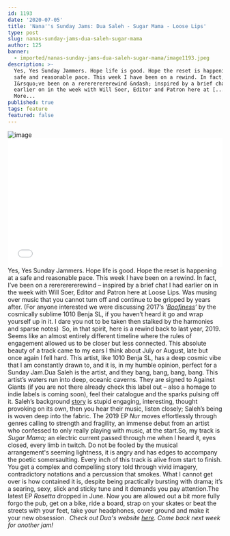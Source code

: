 ```yaml
---
id: 1193
date: '2020-07-05'
title: 'Nana''s Sunday Jams: Dua Saleh - Sugar Mama - Loose Lips'
type: post
slug: nanas-sunday-jams-dua-saleh-sugar-mama
author: 125
banner:
  - imported/nanas-sunday-jams-dua-saleh-sugar-mama/image1193.jpeg
description: >-
  Yes, Yes Sunday Jammers. Hope life is good. Hope the reset is happening at a
  safe and reasonable pace. This week I have been on a rewind. In fact,
  I&rsquo;ve been on a rerererererewind &ndash; inspired by a brief chat I had
  earlier on in the week with Will Soer, Editor and Patron here at [...]Read
  More...
published: true
tags: feature
featured: false
---
```

![image](../imported/nanas-sunday-jams-dua-saleh-sugar-mama/image1193.jpeg)<iframe width='100%' height='300' scrolling='no' frameborder='no' allow='autoplay' src='//www.youtube.com/embed/pN1paMKgXQ8?wmode=opaque'></iframe>Yes, Yes Sunday Jammers. Hope life is good. Hope the reset is happening at a safe and reasonable pace. This week I have been on a rewind. In fact, I’ve been on a rerererererewind – inspired by a brief chat I had earlier on in the week with Will Soer, Editor and Patron here at Loose Lips. Was musing over music that you cannot turn off and continue to be gripped by years after. (For anyone interested we were discussing 2017’s ‘[_Boofiness_](https://www.youtube.com/watch?v=G73i0VNJa_c)_’_ by the cosmically sublime 1010 Benja SL, if you haven’t heard it go and wrap yourself up in it. I dare you not to be taken then stalked by the harmonies and sparse notes)  So, in that spirit, here is a rewind back to last year, 2019. Seems like an almost entirely different timeline where the rules of engagement allowed us to be closer but less connected. This absolute beauty of a track came to my ears I think about July or August, late but once again I fell hard. This artist, like 1010 Benja SL, has a deep cosmic vibe that I am constantly drawn to, and it is, in my humble opinion, perfect for a Sunday Jam.Dua Saleh is the artist, and they bang, bang, bang, bang. This artist’s waters run into deep, oceanic caverns. They are signed to Against Giants (if you are not there already check this label out – also a homage to indie labels is coming soon), feel their catalogue and the sparks pulsing off it. Saleh’s background [story](https://www.papermag.com/dua-saleh-interview-2646174752.html?rebelltitem=33#rebelltitem33) is stupid engaging, interesting, thought provoking on its own, then you hear their music, listen closely; Saleh’s being is woven deep into the fabric. The 2019 EP _Nur_ moves effortlessly through genres calling to strength and fragility, an immense debut from an artist who confessed to only really playing with music, at the start.So, my track is _Sugar Mama;_ an electric current passed through me when I heard it, eyes closed, every limb in twitch. Do not be fooled by the musical arrangement's seeming lightness, it is angry and has edges to accompany the poetic somersaulting. Every inch of this track is alive from start to finish. You get a complex and compelling story told through vivid imagery, contradictory notations and a percussion that smokes. What I cannot get over is how contained it is, despite being practically bursting with drama; it’s a searing, sexy, slick and sticky tune and it demands you pay attention.The latest EP _Rosetta_ dropped in June. Now you are allowed out a bit more fully forgo the pub, get on a bike, ride a board, strap on your skates or beat the streets with your feet, take your headphones, cover ground and make it your new obsession.  _Check out Dua's website [here](https://shor.by/duasaleh). Come back next week for another jam!_